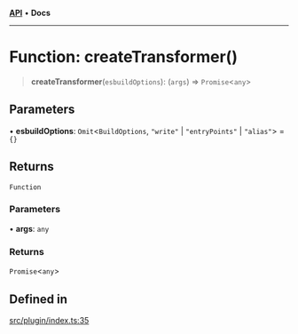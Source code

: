 [**API**](../../API.md) • **Docs**

***

# Function: createTransformer()

> **createTransformer**(`esbuildOptions`): (`args`) => `Promise`\<`any`\>

## Parameters

• **esbuildOptions**: `Omit`\<`BuildOptions`, `"write"` \| `"entryPoints"` \| `"alias"`\> = `{}`

## Returns

`Function`

### Parameters

• **args**: `any`

### Returns

`Promise`\<`any`\>

## Defined in

[src/plugin/index.ts:35](https://github.com/inokawa/react-native-react-bridge/blob/d26d92078fb33b1c0c8fd4a3ec39d47e56a03c08/src/plugin/index.ts#L35)
